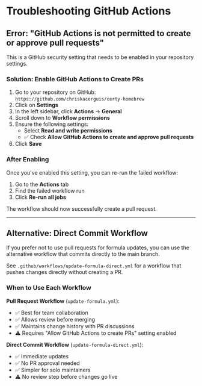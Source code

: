 # Troubleshooting GitHub Actions

## Error: "GitHub Actions is not permitted to create or approve pull requests"

This is a GitHub security setting that needs to be enabled in your repository settings.

### Solution: Enable GitHub Actions to Create PRs

1. Go to your repository on GitHub: `https://github.com/chriskacerguis/certy-homebrew`
2. Click on **Settings**
3. In the left sidebar, click **Actions** → **General**
4. Scroll down to **Workflow permissions**
5. Ensure the following settings:
   - Select **Read and write permissions**
   - ✅ Check **Allow GitHub Actions to create and approve pull requests**
6. Click **Save**

### After Enabling

Once you've enabled this setting, you can re-run the failed workflow:

1. Go to the **Actions** tab
2. Find the failed workflow run
3. Click **Re-run all jobs**

The workflow should now successfully create a pull request.

---

## Alternative: Direct Commit Workflow

If you prefer not to use pull requests for formula updates, you can use the alternative workflow that commits directly to the main branch.

See `.github/workflows/update-formula-direct.yml` for a workflow that pushes changes directly without creating a PR.

### When to Use Each Workflow

**Pull Request Workflow** (`update-formula.yml`):
- ✅ Best for team collaboration
- ✅ Allows review before merging
- ✅ Maintains change history with PR discussions
- ⚠️ Requires "Allow GitHub Actions to create PRs" setting enabled

**Direct Commit Workflow** (`update-formula-direct.yml`):
- ✅ Immediate updates
- ✅ No PR approval needed
- ✅ Simpler for solo maintainers
- ⚠️ No review step before changes go live
